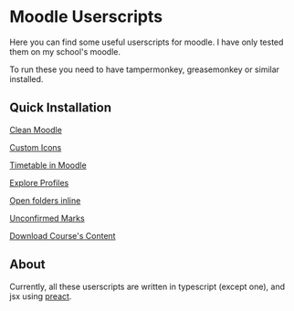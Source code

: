 # Moodle Userscripts

Here you can find some useful userscripts for moodle. I have only tested them on my school's moodle.

To run these you need to have tampermonkey, greasemonkey or similar installed.

## Quick Installation

[Clean Moodle](https://git.io/JqltW)

[Custom Icons](https://git.io/Jqlt8)

[Timetable in Moodle](https://git.io/Jqlt4)

[Explore Profiles](https://git.io/JqltR)

[Open folders inline](https://git.io/Jqlt0)

[Unconfirmed Marks](https://git.io/JqltZ)

[Download Course's Content](https://git.io/JqltE)

## About

Currently, all these userscripts are written in typescript (except one), and jsx using [preact](https://github.com/preactjs/preact).
